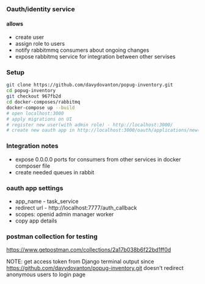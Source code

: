 ### Oauth/identity service

#### allows
- create user
- assign role to users
- notify rabbitmmq consumers about ongoing changes
- expose rabbitmq service for integration between other servises


### Setup

```sh
git clone https://github.com/davydovanton/popug-inventory.git
cd popug-inventory
git checkout 967fb2d
cd docker-composes/rabbitmq
docker-compose up --build
# open localhost:3000
# apply migrations on UI
# register new user(with admin role) - http://localhost:3000/
# create new oauth app in http://localhost:3000/oauth/applications/new(see app settings)
```


### Integration notes
- expose 0.0.0.0 ports for consumers from other services in docker composer file
- create needed queues in rabbit


### oauth app settings

- app_name - task_service
- redirect url - http://localhost:7777/auth_callback
- scopes: openid admin manager worker
- copy app details


### postman collection for testing

https://www.getpostman.com/collections/2a17b038b6f22bd1ff0d

NOTE: get access token from Django terminal output since https://github.com/davydovanton/popug-inventory.git doesn't redirect anonymous users to login page